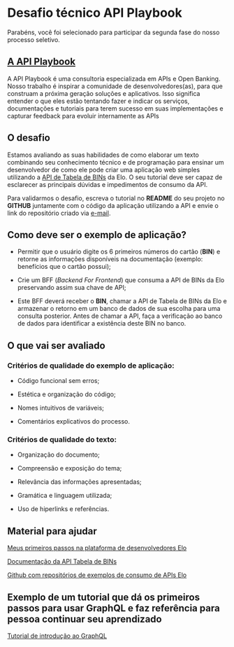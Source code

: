# Desafio técnico API Playbook

Parabéns, você foi selecionado para participar da segunda fase do nosso processo seletivo.

## [A API Playbook](https://apiplaybook.com/)

A API Playbook é uma consultoria especializada em APIs e Open Banking. Nosso trabalho é inspirar a comunidade de desenvolvedores(as), para que construam a próxima geração soluções e aplicativos. Isso significa entender o que eles estão tentando fazer e indicar os serviços, documentações e tutoriais para terem sucesso em suas implementações e capturar feedback para evoluir internamente as APIs

## O desafio

Estamos avaliando as suas habilidades de como elaborar um texto combinando seu conhecimento técnico e de programação para ensinar um desenvolvedor de como ele pode criar uma aplicação web simples utilizando a [API de Tabela de BINs](https://dev.elo.com.br/documentacao/tabela-de-bins) da Elo. O seu tutorial deve ser capaz de esclarecer as principais dúvidas e impedimentos de consumo da API.

Para validarmos o desafio, escreva o tutorial no **README** do seu projeto no **GITHUB** juntamente com o código da aplicação utilizando a API e envie o link do repositório criado via [e-mail](mailto:fernando@apiplaybook.com?subject=Desafio%20Dev%20Advocate%20API%20Playbook%20Finalizado).

## Como deve ser o exemplo de aplicação?

- Permitir que o usuário digite os 6 primeiros números do cartão (**BIN**) e retorne as informações disponíveis na documentação (exemplo: benefícios que o cartão possui);

- Crie um BFF (_Backend For Frontend_) que consuma a API de BINs da Elo preservando assim sua chave de API;

- Este BFF deverá receber o **BIN**, chamar a API de Tabela de BINs da Elo e armazenar o retorno em um banco de dados de sua escolha para uma consulta posterior. Antes de chamar a API, faça a verificação ao banco de dados para identificar a existência deste BIN no banco.

## O que vai ser avaliado

### Critérios de qualidade do exemplo de aplicação:

- Código funcional sem erros;

- Estética e organização do código;

- Nomes intuitivos de variáveis;

- Comentários explicativos do processo.

### Critérios de qualidade do texto:

- Organização do documento;

- Compreensão e exposição do tema;

- Relevância das informações apresentadas;

- Gramática e linguagem utilizada;

- Uso de hiperlinks e referências.

## Material para ajudar

[Meus primeiros passos na plataforma de desenvolvedores Elo](https://dev.elo.com.br/blog/meus-primeiros-passos-na-plataforma-de-desenvolvedores-elo)

[Documentação da API Tabela de BINs](https://dev.elo.com.br/documentacao/tabela-de-bins)

[Github com repositórios de exemplos de consumo de APIs Elo](https://github.com/cartaoelo)

## Exemplo de um tutorial que dá os primeiros passos para usar GraphQL e faz referência para pessoa continuar seu aprendizado

[Tutorial de introdução ao GraphQL](https://dev.elo.com.br/blog/introducao-ao-graphql)
